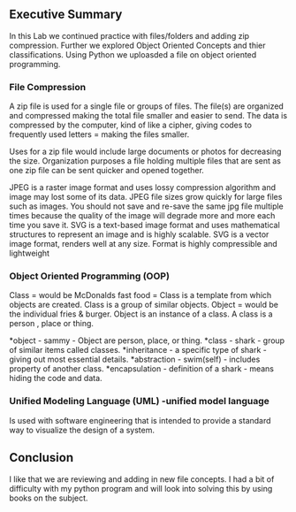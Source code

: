 
## Executive Summary
In this Lab we continued practice with files/folders and adding zip compression. Further we explored Object Oriented Concepts and thier classifications. Using Python we uploasded a file on object oriented programming.

### File Compression

A zip file is used for a single file or groups of files.  The file(s) are organized and compressed making the total file smaller and easier to send.  The data is compressed by the computer, kind of like a cipher, giving codes to frequently used letters = making the files smaller.

Uses for a zip file would include large documents or photos for decreasing the size.  Organization purposes a file holding multiple files that are sent as one zip file can be sent quicker and opened together.

JPEG is a raster image format and uses lossy compression algorithm and image may lost some of its data. JPEG file sizes grow quickly for large files such as images. You should not save and re-save the same jpg file multiple times because the quality of the image will degrade more and more each time you save it.
SVG is a text-based image format and uses mathematical structures to represent an image and is highly scalable. SVG is a vector image format, renders well at any size. Format is highly compressible and lightweight

### Object Oriented Programming (OOP)

Class = would be McDonalds fast food = Class is a template from which objects are created.  Class is a group of similar objects.
Object = would be the individual fries & burger.  Object is an instance of a class. A class is a person , place or thing.

*object - sammy - Object are person, place, or thing.
*class - shark -  group of similar items called classes.
*inheritance - a specific type of shark - giving out most essential details.
*abstraction - swim(self) - includes property of another class.
*encapsulation - definition of a shark  - means hiding the code and data.


### Unified Modeling Language (UML) -unified model language
 Is used with software engineering that is intended to provide a standard way to visualize the design of a system.

## Conclusion
I like that we are reviewing and adding in new file concepts. I had a bit of difficulty with my python program and will look into solving this by using books on the subject. 
